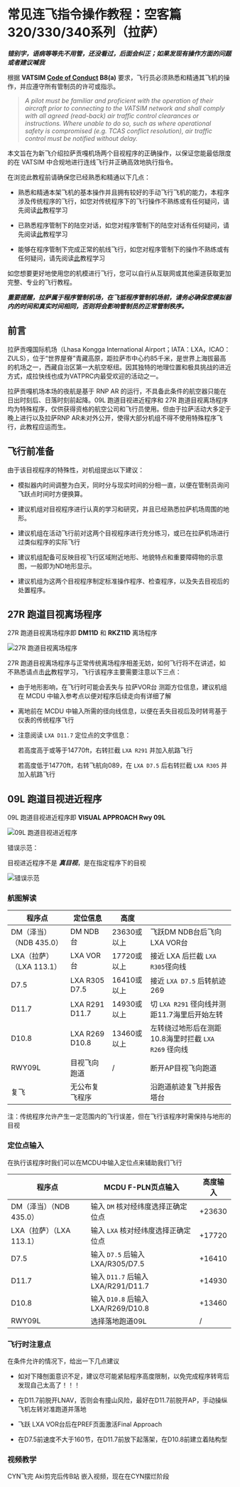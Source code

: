 # 常见连飞指令操作教程：空客篇320/330/340系列（拉萨）

***错别字，语病等等先不用管，还没看过，后面会纠正；如果发现有操作方面的问题或者建议喊我***

根据 **VATSIM [Code of Conduct](https://vatsim.net/docs/policy/code-of-conduct) B8(a)** 要求，飞行员必须熟悉和精通其飞机的操作，并应遵守所有管制员的许可或指示。

  > *A pilot must be familiar and proficient with the operation of their aircraft prior to connecting to the VATSIM network and shall comply with all agreed (read-back) air traffic control clearances or instructions. Where unable to do so, such as where operational safety is compromised (e.g. TCAS conflict resolution), air traffic control must be notified without delay.*

本文旨在为新飞介绍拉萨贡嘎机场两个目视程序的正确操作，以保证您能最低限度的在 VATSIM 中合规地进行连线飞行并正确高效地执行指令。

在浏览此教程前请确保您已经熟悉和精通以下几点：

- 熟悉和精通本架飞机的基本操作并且拥有较好的手动飞行飞机的能力，本程序涉及传统程序的飞行，如您对传统程序下的飞行操作不熟练或有任何疑问，请先阅读[此](https://community.vatprc.net/t/topic/7045)教程学习

- 已熟悉程序管制下的陆空对话，如您对程序管制下的陆空对话有任何疑问，请先阅读[此](https://community.vatprc.net/t/topic/6799)教程学习

- 能够在程序管制下完成正常的航线飞行，如您对程序管制下的操作不熟练或有任何疑问，请先阅读[此](https://github.com/websterzh/vatprc-wiki/blob/Simple-tutorial-Airbus/%E9%A3%9E%E6%9C%BA%E7%AE%80%E6%98%93%E6%93%8D%E7%BA%B5%E6%95%99%E7%A8%8B%EF%BC%9A%E7%A9%BA%E5%AE%A2%E7%AF%87.md)教程学习

如您想要更好地使用您的机模进行飞行，您可以自行从互联网或其他渠道获取更加完整、专业的飞行教程。

***重要提醒，拉萨属于程序管制机场，在飞抵程序管制机场前，请务必确保您模拟器内的时间和真实时间相同，否则将会影响管制员的正常管制秩序。***

## 前言

拉萨贡嘎国际机场（Lhasa Kongga International Airport；IATA：LXA，ICAO：ZULS），位于“世界屋脊”青藏高原，距拉萨市中心约85千米，是世界上海拔最高的机场之一，西藏自治区第一大航空枢纽。因其独特的地理位置和极具挑战的进近方式，成拉快线也成为VATPRC内最受欢迎的活动之一。

拉萨贡嘎机场本场的夜航是基于 RNP AR 的运行，不具备此条件的航空器只能在日出时刻后、日落时刻前起降。09L 跑道目视进近程序和 27R 跑道目视离场程序均为特殊程序，仅供获得资格的航空公司和飞行员使用。但由于拉萨活动大多定于晚上进行以及拉萨RNP AR未对外公开，使得大部分机组不得不使用特殊程序飞行，此教程应运而生。

## 飞行前准备

由于该目视程序的特殊性，对机组提出以下建议：

- 模拟器内时间调整为白天，同时分与现实时间的分相一直，以便在管制员询问飞跃点时间时方便换算。

- 建议机组对目视程序进行认真的学习和研究，并且已经熟悉拉萨机场周围的地形。

- 建议机组在活动飞行前对这两个目视程序进行充分练习，或已在拉萨机场进行过类似程序的实际飞行

- 建议机组配备可反映目视飞行区域附近地形、地貌特点和重要障碍物的示意图，一般即为ND地形显示。

- 建议机组为这两个目视程序制定标准操作程序、检查程序，以及失去目视后的处置程序。

## 27R 跑道目视离场程序

27R 跑道目视离场程序即 **DM11D** 和 **RKZ11D** 离场程序

![27R 跑道目视离场程序](https://user-images.githubusercontent.com/104274235/187260701-a8e86f94-7b06-46f5-a67f-b9fe5cf1ba6b.png)

27R 跑道目视离场程序与正常传统离场程序相差无妨，如何飞行将不在讲述，如不熟悉请点击[此](https://community.vatprc.net/t/topic/7045)教程学习，飞行该程序主要需要注意以下三点：

- 由于地形影响，在飞行时可能会丢失与 拉萨VOR台 测距方位信息，建议机组在 MCDU 中输入参考点以便对程序后续走向有详细了解

- 离地前在 MCDU 中输入所需的径向线信息，以便在丢失目视后及时转弯基于仪表的传统程序飞行

- 注意阅读 `LXA D11.7` 定位点的文字信息：

  若高度高于或等于14770ft，右转拦截 `LXA R291` 并加入航路飞行

  若高度低于14770ft，右转飞航向089，在 `LXA D7.5` 后右转拦截 `LXA R305` 并加入航路飞行

## 09L 跑道目视进近程序

09L 跑道目视进近程序即 **VISUAL APPROACH Rwy 09L** 

![09L 跑道目视进近程序](https://user-images.githubusercontent.com/104274235/187260759-bbbcfd11-f002-471e-be81-2953911e817c.png)

错误示范：

目视进近程序不是 ***真目视***，是在指定程序下的目视

![错误示范](https://user-images.githubusercontent.com/104274235/187260783-32e44c67-489b-44ee-8140-d0d5f8dde5df.png)

### 航图解读

| 程序点                   | 定位信息       | 高度        |                                                      |
| ------------------------ | -------------- | ----------- | ---------------------------------------------------- |
| DM（泽当）（NDB 435.0）  | DM NDB台       | 23630或以上 | 飞跃DM NDB台后飞向LXA VOR台                          |
| LXA（拉萨）（LXA 113.1） | LXA VOR台      | 17720或以上 | 接近 LXA 后拦截 `LXA R305`径向线                     |
| D7.5                     | LXA R305 D7.5  | 16410或以上 | 接近 `LXA D7.5` 后转航迹269                          |
| D11.7                    | LXA R291 D11.7 | 14930或以上 | 切 `LXA R291` 径向线并测距11.7海里后开始左转         |
| D10.8                    | LXA R269 D10.8 | 13460或以上 | 左转绕过地形后在测距10.8海里时拦截 `LXA R269` 径向线 |
| RWY09L                   | 目视飞向跑道   | /           | 断开AP目视飞向跑道                                   |
| 复飞                     | 无公布复飞程序 |             | 沿跑道航迹复飞并报告塔台                             |

注：传统程序允许产生一定范围内的飞行误差，但在飞行该程序时需保持与地形的目视

### 定位点输入

在执行该程序时我们可以在MCDU中输入定位点来辅助我们飞行


| 程序点                   | MCDU F-PLN页点输入 | 高度输入 |
| ------------------------ | -------- | ---- |
| DM（泽当）（NDB 435.0）  | 输入 `DM` 核对经纬度选择正确定位点 | +23630 |
| LXA（拉萨）（LXA 113.1） | 输入 `LXA` 核对经纬度选择正确定位点 | +17720 |
| D7.5                     | 输入 `D7.5` 后输入 LXA/R305/D7.5 | +16410 |
| D11.7                    | 输入 `D11.7` 后输入 LXA/R291/D11.7 | +14930 |
| D10.8                    | 输入 `D10.8` 后输入 LXA/R269/D10.8 | +13460 |
| RWY09L                   | 选择落地跑道09L | / |

### 飞行时注意点

在条件允许的情况下，给出一下几点建议

- 如对下降刨面意识不足，建议尽可能紧贴程序高度限制，以免完成程序转弯后发现自己太高了！！！

- 在D11.7前脱开LNAV，否则会有撞山风险，最好在D11.7前脱开AP，手动操纵飞机左转对准跑道并落地

- 飞跃 LXA VOR台后在PREF页面激活Final Approach

- 在D7.5前速度不大于160节，在D11.7前放下起落架，在D10.8前建立着陆构型

### 视频教学

CYN飞完 Aki剪完后传B站 嵌入视频，现在在CYN摆烂阶段
